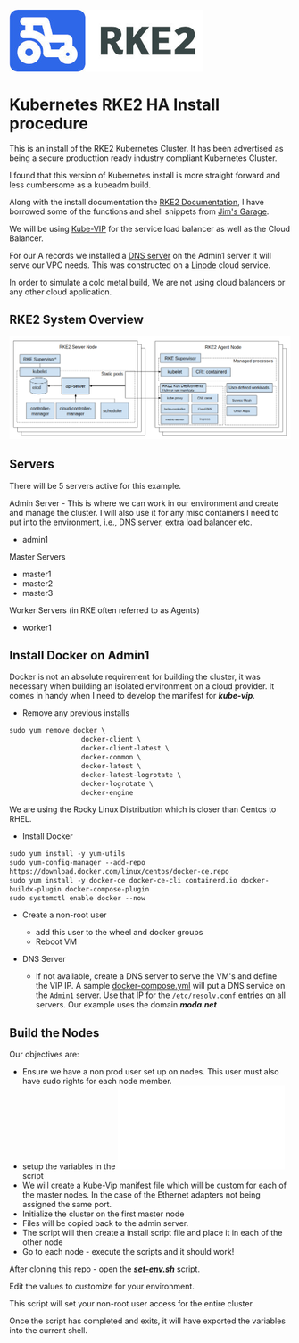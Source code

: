 ![RKE2 Logo](/assets/img/rke2.jpg)

# Kubernetes RKE2 HA Install procedure

This is an install of the RKE2 Kubernetes Cluster. It has been advertised as being a secure producttion ready industry compliant 
Kubernetes Cluster.

I found that this version of Kubernetes install is more straight forward and less cumbersome as a kubeadm build. 


Along with the install documentation the [RKE2 Documentation](https://docs.rke2.io/), I have borrowed some of the functions and shell snippets from  [Jim's Garage](https://youtube.com/@jims-garage).

We will be using [Kube-VIP](https://kube-vip.io/docs/) for the service load balancer as well as the Cloud Balancer.

For our A records we installed a [DNS server](https://technitium.com/dns/) on the Admin1 server it will serve our VPC needs. This was constructed on a [Linode](https://www.linode.com/) cloud service.

In order to simulate a cold metal build, We are not using cloud balancers or any other cloud application.
## RKE2 System Overview

![RKE2 Overview illustrations](/assets/img/overview.png)
## Servers

There will be 5 servers active for this example.

Admin Server  - This is where we can work in our environment and create and manage the cluster. I will also use it for any misc containers I need to put into the environment, i.e., DNS server, extra load balancer etc. 
- admin1

Master Servers 
- master1
- master2
- master3

Worker Servers (in RKE often referred to as Agents) 
- worker1

## Install Docker on Admin1 
Docker is not an absolute requirement for building the cluster, it was necessary when building an isolated environment on a cloud provider. 
It comes in handy when I need to develop the manifest for ***kube-vip***.

- Remove any previous installs
```
sudo yum remove docker \
                  docker-client \
                  docker-client-latest \
                  docker-common \
                  docker-latest \
                  docker-latest-logrotate \
                  docker-logrotate \
                  docker-engine
```
We are using the Rocky Linux Distribution which is closer than Centos to RHEL.

- Install Docker
```
sudo yum install -y yum-utils
sudo yum-config-manager --add-repo https://download.docker.com/linux/centos/docker-ce.repo
sudo yum install -y docker-ce docker-ce-cli containerd.io docker-buildx-plugin docker-compose-plugin
sudo systemctl enable docker --now

```
 - Create a non-root user

   - add this user to the wheel and docker groups
   - Reboot VM
- DNS Server
   - If not available, create a DNS server to serve the VM's and define the VIP IP. A sample [docker-compose.yml](/docker-compose.yml) will put a DNS service on the `Admin1` server. Use that IP for the `/etc/resolv.conf` entries on all servers. Our example uses the domain ***moda.net***

## Build the Nodes
Our objectives are: 
- Ensure we have a non prod user set up on nodes. This user must also have sudo rights for each node member.
- setup the variables in the ![***set-env.sh***](set-env.sh) script
- We will create a Kube-Vip manifest file which will be custom for each of the master nodes. In the case of the Ethernet adapters not being assigned the same port.
- Initialize the cluster on the first master node
- Files will be copied back to the admin server.
- The script will then create a install script file and place it in each of the other node
- Go to each node - execute the scripts and it should work!

After cloning this repo - open the [***set-env.sh***](set-env.sh)  script.

Edit the values to customize for your environment.

This script will set your non-root user access for the entire cluster. 

Once the script has completed and exits, it will have exported the variables 
into the current shell. 



